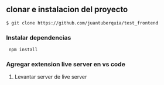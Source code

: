 ## clonar e instalacion del proyecto

```
$ git clone https://github.com/juantuberquia/test_frontend
```

### Instalar dependencias

```
 npm install
```

### Agregar extension live server en vs code

1. Levantar server de live server
